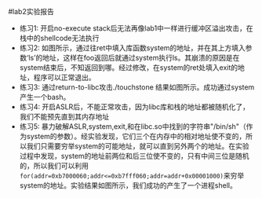 #lab2实验报告

* 练习1: 开启no-execute stack后无法再像lab1中一样进行缓冲区溢出攻击，在栈中的shellcode无法执行
* 练习2: 如图所示，通过往ret中填入库函数system的地址，并在其上方填入参数‘ls’的地址，这样在foo返回后就通过system执行ls。其崩溃的原因是在system结束后，不知返回到哪。经过修改，在system的ret处填入exit的地址，程序可以正常退出。
* 练习3: 通过return-to-libc攻击./touchstone 结果如图所示。成功通过system产生一个bash。
* 练习4: 开启ASLR后，不能正常攻击，因为libc库和栈的地址都被随机化了，我们不能预先直到其内存地址
* 练习5: 暴力破解ASLR,system,exit,和在libc.so中找到的字符串"/bin/sh"（作为system的参数）。经实验发现，它们三个在内存中的相对地址使不变的，所以我们只需要穷举system的可能地址，就可以直到另外两个的地址。在实验过程中发现，system的地址前两位和后三位使不变的，只有中间三位是随机的，所以我们可以利用`for(addr=0xb7000060;addr<=0xb7fff060;addr=addr+0x00001000)`来穷举system的地址。实验结果如图所示，我们成功的产生了一个进程shell。 
